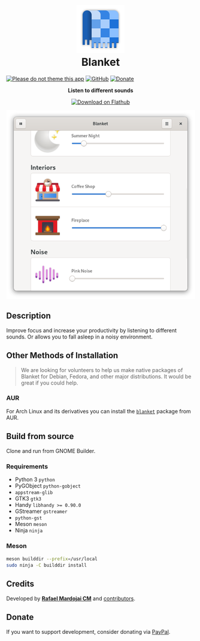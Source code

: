 <h1 align="center">
	<img src="brand/logo.svg" alt="Blanket" width="128" height="128"/><br>
	Blanket
</h1>

[![Please do not theme this app](https://stopthemingmy.app/badge.svg)](https://stopthemingmy.app) 
[![GitHub](https://img.shields.io/github/license/rafaelmardojai/blanket.svg)](https://github.com/rafaelmardojai/blanket/blob/master/COPYING)
[![Donate](https://img.shields.io/badge/PayPal-Donate-gray.svg?style=flat&logo=paypal&colorA=0071bb&logoColor=fff)](https://paypal.me/RafaelMardojaiCM)

<p align="center"><strong>Listen to different sounds</strong></p>

<p align="center">
  <a href="https://flathub.org/apps/details/com.rafaelmardojai.Blanket"><img width="200" alt="Download on Flathub" src="https://flathub.org/assets/badges/flathub-badge-en.png"/></a>
</p>

<p align="center">
  <img src="brand/screenshot-1.png"/>
</p>


## Description
Improve focus and increase your productivity by listening to different sounds. Or allows you to fall asleep in a noisy environment.

## Other Methods of Installation
> We are looking for volunteers to help us make native packages of Blanket for Debian, Fedora, and other major distributions. It would be great if you could help.

### AUR
For Arch Linux and its derivatives you can install the [`blanket`](https://aur.archlinux.org/packages/blanket) package from AUR.

## Build from source

Clone and run from GNOME Builder.

### Requirements

- Python 3 `python`
- PyGObject `python-gobject`
- `appstream-glib`
- GTK3 `gtk3`
- Handy `libhandy >= 0.90.0`
- GStreamer `gstreamer`
- `python-gst`
- Meson `meson`
- Ninja `ninja`

### Meson
```bash
meson builddir --prefix=/usr/local
sudo ninja -C builddir install
```
## Credits
Developed by **[Rafael Mardojai CM](https://github.com/rafaelmardojai)** and [contributors](https://github.com/rafaelmardojai/blanket/graphs/contributors).

## Donate
If you want to support development, consider donating via [PayPal](https://paypal.me/RafaelMardojaiCM).
